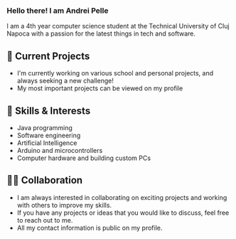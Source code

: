 ### Hello there! I am Andrei Pelle

I am a 4th year computer science student at the Technical University of Cluj Napoca with a passion for the latest things in tech and software.

## 🔭 Current Projects
- I'm currently working on various school and personal projects, and always seeking a new challenge!
- My most important projects can be viewed on my profile

## 🌱 Skills & Interests
- Java programming
- Software engineering
- Artificial Intelligence
- Arduino and microcontrollers
- Computer hardware and building custom PCs

## 👨‍💻 Collaboration
- I am always interested in collaborating on exciting projects and working with others to improve my skills. 
- If you have any projects or ideas that you would like to discuss, feel free to reach out to me. 
- All my contact information is public on my profile.
